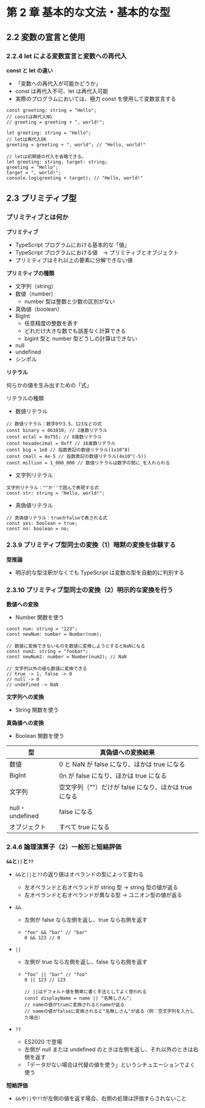 # 第 2 章 基本的な文法・基本的な型

## 2.2 変数の宣言と使用

### 2.2.4 let による変数宣言と変数への再代入

**const と let の違い**

- 「変数への再代入が可能かどうか」
- const は再代入不可、let は再代入可能
- 実際のプログラムにおいては、極力 const を使用して変数宣言する

```
const greeting: string = "Hello";
// constは再代入NG
// greeting = greeting + ", world!";
```

```
let greeting: string = "Hello";
// letは再代入OK
greeting = greeting + ", world"; // "Hello, world!"

// letは初期値の代入を省略できる。
let greeting: string, target: string;
greeting = "Hello";
target = ", world!";
console.log(greeting + target); // "Hello, world!"
```

## 2.3 プリミティブ型

### プリミティブとは何か

**プリミティブ**

- TypeScript プログラムにおける基本的な「値」
- TypeScript プログラムにおける値　-> プリミティブとオブジェクト
- プリミティブはそれ以上の要素に分解できない値

**プリミティブの種類**

- 文字列（string）
- 数値（number）
  - number 型は整数と少数の区別がない
- 真偽値（boolean）
- BigInt
  - 任意精度の整数を表す
  - どれだけ大きな数でも誤差なく計算できる
  - bigint 型と number 型どうしの計算はできない
- null
- undefined
- シンボル

**リテラル**

何らかの値を生み出すための「式」

リテラルの種類

- 数値リテラル

```
// 数値リテラル：数字0や3.5、123などの式
const binary = 0b1010; // 2進数リテラル
const octal = 0o755; // 8進数リテラル
const hexadecimal = 0xff // 16進数リテラル
const big = 1e8 // 指数表記の数値リテラル(1x10^8)
const cmall = 4e-5 // 指数表記の数値リテラル(4x10^(-5))
const million = 1_000_000 // 数値リテラルは数字の間に_を入れられる
```

- 文字列リテラル

```
文字列リテラル：""か''で囲んで表現する式
const str: string = "Hello, world!";
```

- 真偽値リテラル

```
// 真偽値リテラル：trueかfalseで表される式
const yes: boolean = true;
const no: boolean = no;
```

### 2.3.9 プリミティブ型同士の変換（1）暗黙の変換を体験する

**型推論**

- 明示的な型注釈がなくても TypeScript は変数の型を自動的に判別する

### 2.3.10 プリミティブ型同士の変換（2）明示的な変換を行う

**数値への変換**

- Number 関数を使う

```
const num: string = "123";
const newNum: number = Number(num);

// 数値に変換できないものを数値に変換しようとするとNaNになる
const num2: string = "foobar";
const newNum2: number = Number(num2); // NaN

// 文字列以外の値も数値に変換できる
// true -> 1, false -> 0
// null -> 0
// undefined -> NaN
```

**文字列への変換**

- String 関数を使う

**真偽値への変換**

- Boolean 関数を使う

| 型              | 真偽値への変換結果                                    |
| --------------- | ----------------------------------------------------- |
| 数値            | 0 と NaN が false になり、ほかは true になる          |
| BigInt          | 0n が false になり、ほかは true になる                |
| 文字列          | 空文字列（""）だけが false になり、ほかは true になる |
| null・undefined | false になる                                          |
| オブジェクト    | すべて true になる                                    |

### 2.4.6 論理演算子（2）一般形と短絡評価

**`&&`と`||`と`??`**

- `&&`と`||`と`??`の返り値はオペランドの型によって変わる

  - 左オペランドと右オペランドが string 型 -> string 型の値が返る
  - 左オペランドと右オペランドが異なる型 -> ユニオン型の値が返る

- `&&`

  - 左側が false なら左側を返し、true なら右側を返す
  - ```
    "foo" && "bar" // "bar"
    0 && 123 // 0
    ```

- `||`

  - 左側が true なら左側を返し、false なら右側を返す
  - ```
    "foo" || "bar" // "foo"
    0 || 123 // 123

    // ||はデフォルト値を簡単に書く手法としてよく使われる
    const displayName = name || "名無しさん";
    // nameの値がtrueに変換されるとnameが返る
    // nameの値がfalseに変換されると"名無しさん"が返る（例：空文字列を入力した場合）
    ```

- `??`
  - ES2020 で登場
  - 左側が null または undefined のときは左側を返し、それ以外のときは右側を返す
  - 「データがない場合は代替の値を使う」というシチュエーションでよく使う

**短絡評価**

- `&&`や`||`や`??`が左側の値を返す場合、右側の処理は評価すらされないこと
